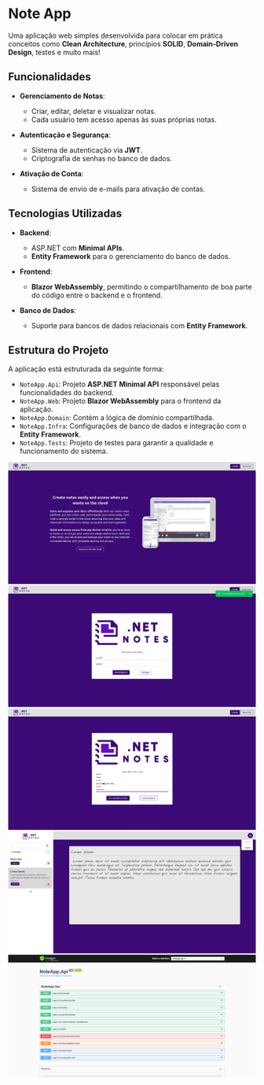# Note App  

Uma aplicação web simples desenvolvida para colocar em prática conceitos como **Clean Architecture**, princípios **SOLID**, **Domain-Driven Design**, testes e muito mais!  

## Funcionalidades  

- **Gerenciamento de Notas**:  
  - Criar, editar, deletar e visualizar notas.  
  - Cada usuário tem acesso apenas às suas próprias notas.  

- **Autenticação e Segurança**:  
  - Sistema de autenticação via **JWT**.  
  - Criptografia de senhas no banco de dados.  

- **Ativação de Conta**:  
  - Sistema de envio de e-mails para ativação de contas.  

## Tecnologias Utilizadas  

- **Backend**:  
  - ASP.NET com **Minimal APIs**.  
  - **Entity Framework** para o gerenciamento do banco de dados.  

- **Frontend**:  
  - **Blazor WebAssembly**, permitindo o compartilhamento de boa parte do código entre o backend e o frontend.  

- **Banco de Dados**:  
  - Suporte para bancos de dados relacionais com **Entity Framework**.  

##  Estrutura do Projeto  

A aplicação está estruturada da seguinte forma:  

- `NoteApp.Api`: Projeto **ASP.NET Minimal API** responsável pelas funcionalidades do backend.  
- `NoteApp.Web`: Projeto **Blazor WebAssembly** para o frontend da aplicação.  
- `NoteApp.Domain`: Contém a lógica de domínio compartilhada.  
- `NoteApp.Infra`: Configurações de banco de dados e integração com o **Entity Framework**.  
- `NoteApp.Tests`: Projeto de testes para garantir a qualidade e funcionamento do sistema.  

![Tela inicial da aplicação](https://github.com/LucasMChagas/note-app/blob/main/prints/home.png)
![Tela inicial da aplicação](https://github.com/LucasMChagas/note-app/blob/main/prints/login.png)
![Tela inicial da aplicação](https://github.com/LucasMChagas/note-app/blob/main/prints/register.png)
![Tela inicial da aplicação](https://github.com/LucasMChagas/note-app/blob/main/prints/notes.png)
![Tela inicial da aplicação](https://github.com/LucasMChagas/note-app/blob/main/prints/tela_swagger.png)
